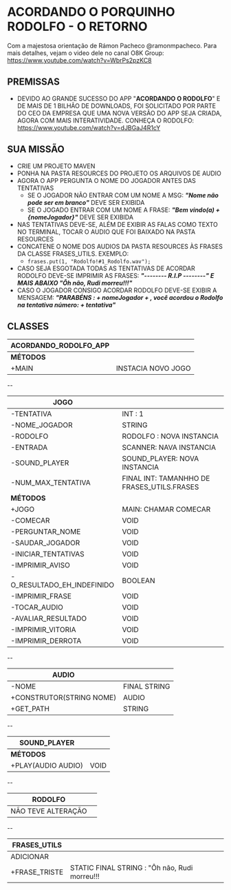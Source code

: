 # ACORDANDO O PORQUINHO RODOLFO - O RETORNO

Com a majestosa orientação de Rámon Pacheco @ramonmpacheco. Para mais detalhes, vejam o video dele no canal O8K Group: https://www.youtube.com/watch?v=WbrPs2pzKC8

## PREMISSAS
 - DEVIDO AO GRANDE SUCESSO DO APP "**ACORDANDO O RODOLFO**" E DE MAIS DE 1 BILHÃO DE DOWNLOADS, FOI SOLICITADO POR PARTE DO CEO DA EMPRESA QUE UMA NOVA VERSÃO DO APP SEJA CRIADA, AGORA COM MAIS INTERATIVIDADE. CONHEÇA O RODOLFO: https://www.youtube.com/watch?v=dJBGaJ4R1cY
 
## SUA MISSÃO
   - CRIE UM PROJETO MAVEN
   - PONHA NA PASTA RESOURCES DO PROJETO OS ARQUIVOS DE AUDIO
   - AGORA O APP PERGUNTA O NOME DO JOGADOR ANTES DAS TENTATIVAS
     - SE O JOGADOR NÃO ENTRAR COM UM NOME A MSG: ***"Nome não pode ser em branco"*** DEVE SER EXIBIDA
     - SE O JOGADO ENTRAR COM UM NOME A FRASE: ***"Bem vindo(a)  + {nomeJogador}"*** DEVE SER EXIBIDA
   - NAS TENTATIVAS DEVE-SE, ALÉM DE EXIBIR AS FALAS COMO TEXTO NO TERMINAL, TOCAR O AUDIO QUE FOI BAIXADO NA PASTA RESOURCES
   - CONCATENE O NOME DOS AUDIOS DA PASTA RESOURCES ÀS FRASES DA CLASSE FRASES_UTILS. EXEMPLO:
     - `frases.put(1, "Rodolfo!#1_Rodolfo.wav");`   
   - CASO SEJA ESGOTADA TODAS AS TENTATIVAS DE ACORDAR RODOLFO DEVE-SE IMPRIMIR AS FRASES: 
   ***"-------- R.I.P --------" E MAIS ABAIXO "Ôh não, Rudi morreu!!!"***
   - CASO O JOGADOR CONSIGO ACORDAR RODOLFO DEVE-SE EXIBIR A MENSAGEM: ***"PARABÉNS :  + nomeJogador + , você acordou o Rodolfo na tentativa número:  + tentativa"*** 
 
## CLASSES

|ACORDANDO_RODOLFO_APP||
|--|--|
|**MÉTODOS**||
|+MAIN|INSTACIA NOVO JOGO|

--

|JOGO||
|--|--|
|-TENTATIVA|INT : 1|
|-NOME_JOGADOR|STRING|
|-RODOLFO|RODOLFO : NOVA INSTANCIA|
|-ENTRADA|SCANNER: NAVA INSTANCIA|
|-SOUND_PLAYER|SOUND_PLAYER: NOVA INSTANCIA|
|-NUM_MAX_TENTATIVA|FINAL INT: TAMANHHO DE FRASES_UTILS.FRASES|
|**MÉTODOS**||
|+JOGO|MAIN: CHAMAR COMECAR|
|-COMECAR|VOID|
|-PERGUNTAR_NOME|VOID|
|-SAUDAR_JOGADOR|VOID|
|-INICIAR_TENTATIVAS|VOID|
|-IMPRIMIR_AVISO|VOID|
|-O_RESULTADO_EH_INDEFINIDO|BOOLEAN|
|-IMPRIMIR_FRASE|VOID|
|-TOCAR_AUDIO|VOID|
|-AVALIAR_RESULTADO|VOID|
|-IMPRIMIR_VITORIA|VOID|
|-IMPRIMIR_DERROTA|VOID|

--

|AUDIO||
|--|--|
|-NOME|FINAL STRING|
|+CONSTRUTOR(STRING NOME)|AUDIO|
|+GET_PATH|STRING|
--

SOUND_PLAYER||
|--|--|
|**MÉTODOS**||
|+PLAY(AUDIO AUDIO)|VOID|
--

|RODOLFO||
|--|--|
|NÃO TEVE ALTERAÇÃO||
--

|FRASES_UTILS||
|--|--|
|ADICIONAR||
|+FRASE_TRISTE|STATIC FINAL STRING : "Ôh não, Rudi morreu!!!|
 
